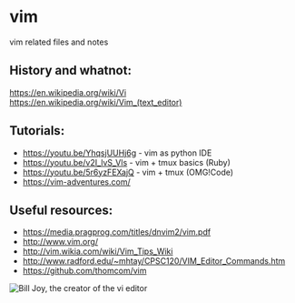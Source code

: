 # vim
vim related files and notes

## History and whatnot:
https://en.wikipedia.org/wiki/Vi
https://en.wikipedia.org/wiki/Vim_(text_editor)

## Tutorials:
- https://youtu.be/YhqsjUUHj6g  - vim as python IDE
- https://youtu.be/v2I_lvS_Vls  - vim + tmux basics (Ruby)
- https://youtu.be/5r6yzFEXajQ  - vim + tmux (OMG!Code)
- https://vim-adventures.com/

## Useful resources:
- https://media.pragprog.com/titles/dnvim2/vim.pdf
- http://www.vim.org/
- http://vim.wikia.com/wiki/Vim_Tips_Wiki
- http://www.radford.edu/~mhtay/CPSC120/VIM_Editor_Commands.htm
- https://github.com/thomcom/vim

![Bill Joy, the creator of the vi editor](https://en.wikipedia.org/wiki/Vi#/media/File:Bill_joy.jpg)
